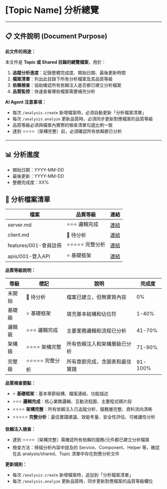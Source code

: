 # [Topic Name] 分析總覽

---

## 📋 文件說明 (Document Purpose)

**此文件的用途：**

本文件是 **Topic 或 Shared 目錄的總覽檔案**，用於：

1. **追蹤分析進度**：記錄整體完成度、開始日期、最後更新時間
2. **檔案清單**：列出此目錄下所有分析檔案及其品質等級
3. **依賴檢查**：協助確認所有依賴注入是否都已建立分析檔案
4. **品質監控**：快速查看哪些檔案需要補充分析

**AI Agent 注意事項：**
- 每次 `/analysis.create` 新增檔案時，必須自動更新「分析檔案清單」
- 每次 `/analysis.analyze` 更新品質時，必須同步更新對應檔案的品質等級
- 品質等級必須與檔案內實際的檢查清單勾選比例一致
- 達到 ⭐⭐⭐⭐（架構完整）前，必須確認所有依賴都已分析

---

## 📊 分析進度
- 開始日期：YYYY-MM-DD
- 最後更新：YYYY-MM-DD
- 整體完成度：XX%

## 📂 分析檔案清單
| 檔案 | 品質等級 | 連結 |  
|---|---|---|
| server.md | ⭐⭐⭐ 邏輯完成 | [連結](./server.md) |
| client.md | 📝 待分析 | [連結](./server.md) |
| features/001-會員註冊 | ⭐⭐⭐⭐⭐ 完整分析 | [連結](./server.md) |
| apis/001-登入API | ⭐ 基礎框架 | [連結](./server.md) |

**品質等級說明：**

| 等級 | 標記 | 說明 | 完成度 |
|------|------|------|--------|
| 未開始 | 📝 待分析 | 檔案已建立，但無實質內容 | 0% |
| 基礎級 | ⭐ 基礎框架 | 填充基本結構和佔位符 | 1-40% |
| 邏輯級 | ⭐⭐⭐ 邏輯完成 | 主要業務邏輯和流程已分析 | 41-70% |
| 架構級 | ⭐⭐⭐⭐ 架構完整 | 所有依賴注入和架構層級已分析 | 71-90% |
| 完整級 | ⭐⭐⭐⭐⭐ 完整分析 | 所有章節完成，含圖表和最佳實踐 | 91-100% |

**品質檢查要點：**
- ⭐ **基礎框架**：基本章節結構、檔案連結、功能描述
- ⭐⭐⭐ **邏輯完成**：核心業務邏輯、互動流程圖、主要程式碼片段
- ⭐⭐⭐⭐ **架構完整**：所有依賴注入已追蹤分析、服務層完整、資料流向清晰
- ⭐⭐⭐⭐⭐ **完整分析**：最佳實踐建議、效能考量、安全性評估、可維護性分析

**依賴注入檢查：**
- 達到 ⭐⭐⭐⭐（架構完整）需確認所有依賴的服務/元件都已建立分析檔案
- 檢查方法：掃描分析內容中提及的 Service、Component、Helper 等，確認在此 analysis/shared、Topic 清單中存在對應分析文件

**更新規則：**
- 每次 `/analysis.create` 新增檔案時，追加到「分析檔案清單」
- 每次 `/analysis.analyze` 更新品質時，同步更新對應檔案的品質等級欄位